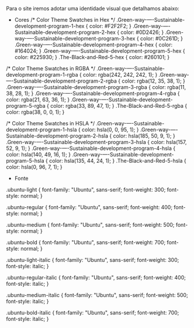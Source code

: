 Para o site iremos adotar uma identidade visual que detalhamos abaixo:

- Cores
/* Color Theme Swatches in Hex */
.Green-way-—-Sustainable-development-program-1-hex { color: #F2F2F2; }
.Green-way-—-Sustainable-development-program-2-hex { color: #0D2426; }
.Green-way-—-Sustainable-development-program-3-hex { color: #0C261D; }
.Green-way-—-Sustainable-development-program-4-hex { color: #164024; }
.Green-way-—-Sustainable-development-program-5-hex { color: #225930; }
.The-Black-and-Red-5-hex { color: #260101; }

/* Color Theme Swatches in RGBA */
.Green-way-—-Sustainable-development-program-1-rgba { color: rgba(242, 242, 242, 1); }
.Green-way-—-Sustainable-development-program-2-rgba { color: rgba(12, 35, 38, 1); }
.Green-way-—-Sustainable-development-program-3-rgba { color: rgba(11, 38, 28, 1); }
.Green-way-—-Sustainable-development-program-4-rgba { color: rgba(21, 63, 36, 1); }
.Green-way-—-Sustainable-development-program-5-rgba { color: rgba(33, 89, 47, 1); }
.The-Black-and-Red-5-rgba { color: rgba(38, 0, 0, 1); }

/* Color Theme Swatches in HSLA */
.Green-way-—-Sustainable-development-program-1-hsla { color: hsla(0, 0, 95, 1); }
.Green-way-—-Sustainable-development-program-2-hsla { color: hsla(185, 50, 9, 1); }
.Green-way-—-Sustainable-development-program-3-hsla { color: hsla(157, 52, 9, 1); }
.Green-way-—-Sustainable-development-program-4-hsla { color: hsla(140, 49, 16, 1); }
.Green-way-—-Sustainable-development-program-5-hsla { color: hsla(135, 44, 24, 1); }
.The-Black-and-Red-5-hsla { color: hsla(0, 96, 7, 1); }

- Fonte
<link rel="preconnect" href="https://fonts.googleapis.com">
<link rel="preconnect" href="https://fonts.gstatic.com" crossorigin>
<link href="https://fonts.googleapis.com/css2?family=Ubuntu:ital,wght@0,300;0,400;0,500;0,700;1,300;1,400;1,500;1,700&display=swap" rel="stylesheet">

.ubuntu-light {
  font-family: "Ubuntu", sans-serif;
  font-weight: 300;
  font-style: normal;
}

.ubuntu-regular {
  font-family: "Ubuntu", sans-serif;
  font-weight: 400;
  font-style: normal;
}

.ubuntu-medium {
  font-family: "Ubuntu", sans-serif;
  font-weight: 500;
  font-style: normal;
}

.ubuntu-bold {
  font-family: "Ubuntu", sans-serif;
  font-weight: 700;
  font-style: normal;
}

.ubuntu-light-italic {
  font-family: "Ubuntu", sans-serif;
  font-weight: 300;
  font-style: italic;
}

.ubuntu-regular-italic {
  font-family: "Ubuntu", sans-serif;
  font-weight: 400;
  font-style: italic;
}

.ubuntu-medium-italic {
  font-family: "Ubuntu", sans-serif;
  font-weight: 500;
  font-style: italic;
}

.ubuntu-bold-italic {
  font-family: "Ubuntu", sans-serif;
  font-weight: 700;
  font-style: italic;
}



